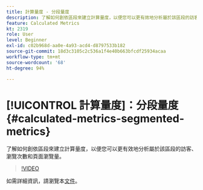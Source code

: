 ```yaml
---
title: 計算量度 - 分段量度
description: 了解如何創依區段來建立計算量度，以便您可以更有效地分析屬於該區段的訪客、瀏覽次數和頁面瀏覽量。
feature: Calculated Metrics
kt: 2319
role: User
level: Beginner
exl-id: c02b968d-aa0e-4a93-acd4-d8797533b182
source-git-commit: 18d3c3105c2c536a1f4e40b663bfcdf25934acaa
workflow-type: tm+mt
source-wordcount: '68'
ht-degree: 94%

---
```


# [!UICONTROL 計算量度]：分段量度 {#calculated-metrics-segmented-metrics}

了解如何創依區段來建立計算量度，以便您可以更有效地分析屬於該區段的訪客、瀏覽次數和頁面瀏覽量。

>[!VIDEO](https://video.tv.adobe.com/v/25409/?quality=12&learn=on)

如需詳細資訊，請瀏覽本[文件](https://experienceleague.adobe.com/docs/analytics/components/calculated-metrics/calcmetric-workflow/metrics-with-segments.html?lang=zh-Hant)。

